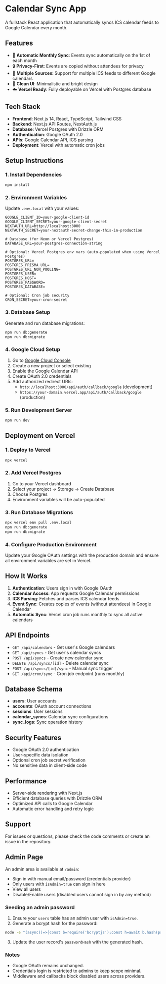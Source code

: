 # Calendar Sync App

A fullstack React application that automatically syncs ICS calendar feeds to Google Calendar every month.

## Features

- 🔄 **Automatic Monthly Sync**: Events sync automatically on the 1st of each month
- 🔒 **Privacy-First**: Events are copied without attendees for privacy
- 📅 **Multiple Sources**: Support for multiple ICS feeds to different Google calendars
- 🎨 **Clean UI**: Minimalistic and bright design
- ☁️ **Vercel Ready**: Fully deployable on Vercel with Postgres database

## Tech Stack

- **Frontend**: Next.js 14, React, TypeScript, Tailwind CSS
- **Backend**: Next.js API Routes, NextAuth.js
- **Database**: Vercel Postgres with Drizzle ORM
- **Authentication**: Google OAuth 2.0
- **APIs**: Google Calendar API, ICS parsing
- **Deployment**: Vercel with automatic cron jobs

## Setup Instructions

### 1. Install Dependencies

```bash
npm install
```

### 2. Environment Variables

Update `.env.local` with your values:

```env
GOOGLE_CLIENT_ID=your-google-client-id
GOOGLE_CLIENT_SECRET=your-google-client-secret
NEXTAUTH_URL=http://localhost:3000
NEXTAUTH_SECRET=your-nextauth-secret-change-this-in-production

# Database (for Neon or Vercel Postgres)
DATABASE_URL=your-postgres-connection-string

# Optional: Vercel Postgres env vars (auto-populated when using Vercel Postgres)
POSTGRES_URL=
POSTGRES_PRISMA_URL=
POSTGRES_URL_NON_POOLING=
POSTGRES_USER=
POSTGRES_HOST=
POSTGRES_PASSWORD=
POSTGRES_DATABASE=

# Optional: Cron job security
CRON_SECRET=your-cron-secret
```

### 3. Database Setup

Generate and run database migrations:

```bash
npm run db:generate
npm run db:migrate
```

### 4. Google Cloud Setup

1. Go to [Google Cloud Console](https://console.cloud.google.com/)
2. Create a new project or select existing
3. Enable the Google Calendar API
4. Create OAuth 2.0 credentials
5. Add authorized redirect URIs:
   - `http://localhost:3000/api/auth/callback/google` (development)
   - `https://your-domain.vercel.app/api/auth/callback/google` (production)

### 5. Run Development Server

```bash
npm run dev
```

## Deployment on Vercel

### 1. Deploy to Vercel

```bash
npx vercel
```

### 2. Add Vercel Postgres

1. Go to your Vercel dashboard
2. Select your project → Storage → Create Database
3. Choose Postgres
4. Environment variables will be auto-populated

### 3. Run Database Migrations

```bash
npx vercel env pull .env.local
npm run db:generate
npm run db:migrate
```

### 4. Configure Production Environment

Update your Google OAuth settings with the production domain and ensure all environment variables are set in Vercel.

## How It Works

1. **Authentication**: Users sign in with Google OAuth
2. **Calendar Access**: App requests Google Calendar permissions
3. **ICS Parsing**: Fetches and parses ICS calendar feeds
4. **Event Sync**: Creates copies of events (without attendees) in Google Calendar
5. **Automatic Sync**: Vercel cron job runs monthly to sync all active calendars

## API Endpoints

- `GET /api/calendars` - Get user's Google calendars
- `GET /api/syncs` - Get user's calendar syncs
- `POST /api/syncs` - Create new calendar sync
- `DELETE /api/syncs/[id]` - Delete calendar sync
- `POST /api/syncs/[id]/sync` - Manual sync trigger
- `GET /api/cron/sync` - Cron job endpoint (runs monthly)

## Database Schema

- **users**: User accounts
- **accounts**: OAuth account connections
- **sessions**: User sessions
- **calendar_syncs**: Calendar sync configurations
- **sync_logs**: Sync operation history

## Security Features

- Google OAuth 2.0 authentication
- User-specific data isolation
- Optional cron job secret verification
- No sensitive data in client-side code

## Performance

- Server-side rendering with Next.js
- Efficient database queries with Drizzle ORM
- Optimized API calls to Google Calendar
- Automatic error handling and retry logic

## Support

For issues or questions, please check the code comments or create an issue in the repository.

## Admin Page

An admin area is available at `/admin`:

- Sign in with manual email/password (credentials provider)
- Only users with `isAdmin=true` can sign in here
- View all users
- Disable/Enable users (disabled users cannot sign in by any method)

### Seeding an admin password

1. Ensure your `users` table has an admin user with `isAdmin=true`.
2. Generate a bcrypt hash for the password:

```bash
node -e "(async()=>{const b=require('bcryptjs');const h=await b.hash(process.argv[1],10);console.log(h)})()" 'your-password'
```

3. Update the user record's `passwordHash` with the generated hash.

### Notes

- Google OAuth remains unchanged.
- Credentials login is restricted to admins to keep scope minimal.
- Middleware and callbacks block disabled users across providers.